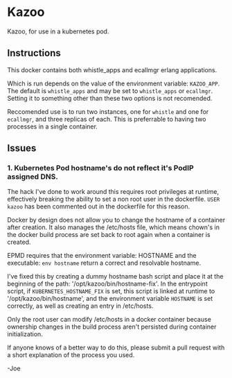 # Kazoo

Kazoo, for use in a kubernetes pod.


## Instructions

This docker contains both whistle_apps and ecallmgr erlang applications.

Which is run depends on the value of the environment variable: `KAZOO_APP`.  The default is `whistle_apps` and may be set to `whistle_apps` or `ecallmgr`.  Setting it to something other than these two options is not recomended.

Reccomended use is to run two instances, one for `whistle` and one for `ecallmgr`, and three replicas of each.  This is preferrable to having two processes in a single container.


## Issues

### 1. Kubernetes Pod hostname's do not reflect it's PodIP assigned DNS. 

The hack I've done to work around this requires root privileges at runtime, effectively breaking the ability to set a non root user in the dockerfile.  `USER kazoo` has been commented out in the dockerfile for this reason.

Docker by design does not allow you to change the hostname of a container after creation.  It also manages the /etc/hosts file, which means chown's in the docker build process are set back to root again when a container is created.

EPMD requires that the environment variable: HOSTNAME and the executable: `env hostname` return a correct and resolvable hostname.

I've fixed this by creating a dummy hostname bash script and place it at the beginning of the path: '/opt/kazoo/bin/hostname-fix'.  In the entrypoint script, if `KUBERNETES_HOSTNAME_FIX` is set, this script is linked at runtime to '/opt/kazoo/bin/hostname', and the environment variable `HOSTNAME` is set correctly, as well as creating an entry in /etc/hosts.  

Only the root user can modify /etc/hosts in a docker container because ownership changes in the build process aren't persisted during container initialization.

If anyone knows of a better way to do this, please submit a pull request with a short explanation of the process you used.

-Joe